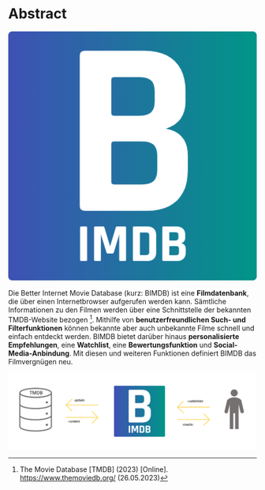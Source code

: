 # Abstract

![Banner](../assets/img/BIMDB_Banner.png)

Die Better Internet Movie Database (kurz: BIMDB) ist eine **Filmdatenbank**, die über einen Internetbrowser aufgerufen werden kann. Sämtliche Informationen zu den Filmen werden über eine Schnittstelle der bekannten TMDB-Website bezogen [^1]. Mithilfe von **benutzerfreundlichen Such- und Filterfunktionen** können bekannte aber auch unbekannte Filme schnell und einfach entdeckt werden. BIMDB bietet darüber hinaus **personalisierte Empfehlungen**, eine **Watchlist**, eine **Bewertungsfunktion** und **Social-Media-Anbindung**. Mit diesen und weiteren Funktionen definiert BIMDB das Filmvergnügen neu.

![Overview](../assets/img/BIMDB_Overview.png)

[^1]: The Movie Database [TMDB] (2023) [Online]. https://www.themoviedb.org/ (26.05.2023)
